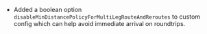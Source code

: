 - Added a boolean option `disableMinDistancePolicyForMultiLegRouteAndReroutes` to custom config which can help avoid immediate arrival on roundtrips.